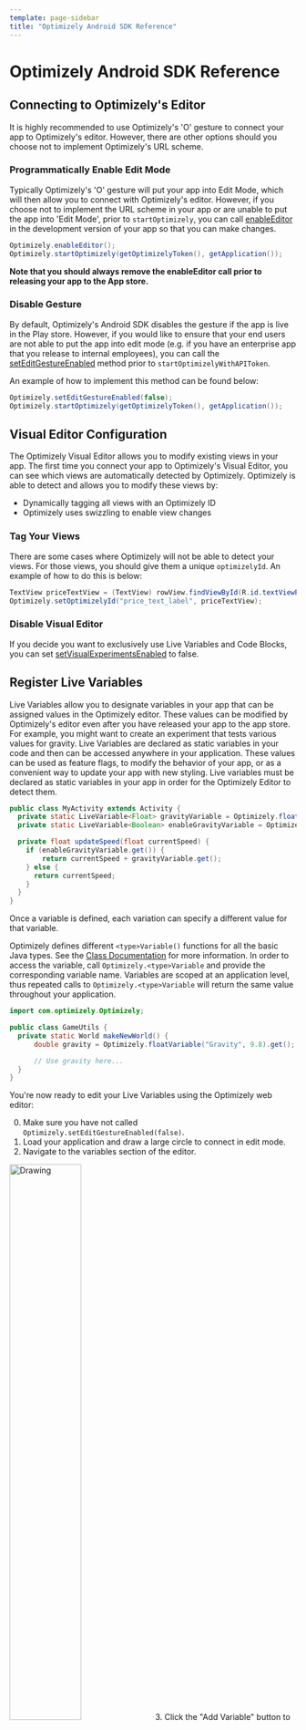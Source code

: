 ```yaml
---
template: page-sidebar
title: "Optimizely Android SDK Reference"
---
```


# Optimizely Android SDK Reference

## Connecting to Optimizely's Editor

It is highly recommended to use Optimizely's 'O' gesture to connect your app to Optimizely's editor.  However, there are other options should you choose not to implement Optimizely's URL scheme.

### Programmatically Enable Edit Mode

Typically Optimizely's 'O' gesture will put your app into Edit Mode, which will then allow you to connect with Optimizely's editor.  However, if you choose not to implement the URL scheme in your app or are unable to put the app into 'Edit Mode', prior to `startOptimizely`, you can call [enableEditor](/android/help/reference/com/optimizely/Optimizely.html#enableEditor()) in the development version of your app so that you can make changes.

```java
Optimizely.enableEditor();
Optimizely.startOptimizely(getOptimizelyToken(), getApplication());
```

 **Note that you should always remove the enableEditor call prior to releasing your app to the App store.**

### Disable Gesture

By default, Optimizely's Android SDK disables the gesture if the app is live in the Play store.  However, if you would like to ensure that your end users are not able to put the app into edit mode (e.g. if you have an enterprise app that you release to internal employees), you can call the [setEditGestureEnabled](/android/help/reference/com/optimizely/Optimizely.html#setEditGestureEnabled(boolean)) method prior to `startOptimizelyWithAPIToken`.

An example of how to implement this method can be found below:

```java
Optimizely.setEditGestureEnabled(false);
Optimizely.startOptimizely(getOptimizelyToken(), getApplication());
```

## Visual Editor Configuration

The Optimizely Visual Editor allows you to modify existing views in your app. The first time you connect your app to Optimizely's Visual Editor, you can see which views are automatically detected by Optimizely.  Optimizely is able to detect and allows you to modify these views by:

- Dynamically tagging all views with an Optimizely ID
- Optimizely uses swizzling to enable view changes

### Tag Your Views

There are some cases where Optimizely will not be able to detect your views.  For those views, you should give them a unique `optimizelyId`.  An example of how to do this is below:

```java
TextView priceTextView = (TextView) rowView.findViewById(R.id.textViewPrice);
Optimizely.setOptimizelyId("price_text_label", priceTextView);
```

### Disable Visual Editor

If you decide you want to exclusively use Live Variables and Code Blocks, you can set [setVisualExperimentsEnabled](/android/help/reference/com/optimizely/Optimizely.html#setVisualExperimentsEnabled(boolean)) to false.

## Register Live Variables

Live Variables allow you to designate variables in your app that can be assigned values in the Optimizely editor.  These values can be modified by Optimizely's editor even after you have released your app to the app store.  For example, you might want to create an experiment that tests various values for gravity. Live Variables are declared as static variables in your code and then can be accessed anywhere in your application. These values can be used as feature flags, to modify the behavior of your app, or as a convenient way to update your app with new styling. Live variables must be declared as static variables in your app in order for the Optimizely Editor to detect them.

```java
public class MyActivity extends Activity {
  private static LiveVariable<Float> gravityVariable = Optimizely.floatVariable("Gravity", 9.8 /* default value */);
  private static LiveVariable<Boolean> enableGravityVariable = Optimizely.booleanVariable("EnableGravity", true /* default value */);

  private float updateSpeed(float currentSpeed) {
    if (enableGravityVariable.get()) {
        return currentSpeed + gravityVariable.get();
    } else {
      return currentSpeed;
    }
  }
}
```

Once a variable is defined, each variation can specify a different value for that variable.

Optimizely defines different  `<type>Variable()` functions for all the basic Java types. See the [Class Documentation](/android/help/reference/com/optimizely/Optimizely.html) for more information.  In order to access the variable, call `Optimizely.<type>Variable` and provide the corresponding variable name. Variables are scoped at an application level, thus repeated calls to `Optimizely.<type>Variable` will return the same value throughout your application.

```java
import com.optimizely.Optimizely;

public class GameUtils {
  private static World makeNewWorld() {
      double gravity = Optimizely.floatVariable("Gravity", 9.8).get();

      // Use gravity here...
  }
}
```

You're now ready to edit your Live Variables using the Optimizely web editor:

0. Make sure you have not called `Optimizely.setEditGestureEnabled(false)`.
1. Load your application and draw a large circle to connect in edit mode.
2. Navigate to the variables section of the editor.
<img src="/assets/img/android/editor-variables-add-button.png" alt="Drawing" style="width: 50%;"/>
3. Click the "Add Variable" button to open a dialog where you can select variables to add to your experiment.
4. Once you have added a variable to the experiment, you can select a value for each variation in the variables section of the editor.
5. While in edit mode, changes to the variable will be applied on subsequent reads, thereby allowing you to quickly test your variable logic.  However, we recommend that you verify your variable tests in [preview mode](#preview) prior to going live with the experiment.

### Register Variable Callback

By default, in Edit Mode, Optimizely's editor will apply variable value changes once the screen the variable is defined on is reloaded.  However, there may be times where you want the changed value of the variable to be reflected in your app without the screen being refreshed while you're making experiment changes.  To do so, you can use the overloaded `Optimizely.<type>Variable` methods like `"stringVariable(String variableKey, String defaultValue, Callback callback)"`.

An example implementation of this can be found below:

```java
Optimizely.stringVariable("variableKey", "defaultValue", new LiveVariable.Callback<String>() {
  @Override
  public void execute(String variableKey, @Nullable String value) {
    Log.i("log-tag", String.format("The value of Optimizely's Live Variable: %s is now %s",
              variableKey, value));
    actionButton.setText(value);
  }
});
```

## Code Blocks

Code Blocks allow developers to create variations that execute different code paths. Code Blocks are declared as static variables and then can be accessed anywhere in your application. For example, one use case might be to test various checkout flows.

**Note: The syntax for Code Blocks was changed in version 1.0+**

First, define your CodeBlock as a static variable, then, add handlers for each of the possible branches in your code:

``` java
private static OptimizelyCodeBlock checkoutFlow = Optimizely.codeBlock("CheckoutFlow")
		.withBranchNames("shortCheckout", "longCheckout");
```

The above Code Block will have 3 branches: the "default" branch, and a branch named "shortCheckout" and a branch named "longCheckout".

This is what the implementation of that Code Block looks like. Be sure to implement your Code Block branches in the same order as you declare them when initializing the Code Block.

``` java
public class CommerceActivity extends Activity {
  private static OptimizelyCodeBlock checkoutFlow = Optimizely.codeBlock("CheckoutFlow").withBranchNames("shortCheckout", "longCheckout");

  private void checkout() {
    // This line defines Code Blocks "shortCheckout", "longCheckout", and a
    // default block that is executed in the case that the experiment is
    // not activated.
    checkoutFlow.execute(new DefaultCodeBranch() {
            @Override
            public void execute() {
                // This block is executed by default
                goToDefaultCheckout();
            }
        }, new CodeBranch() {
            @Override
            public void execute() {
                // This block is executed when myCheckoutTest -> shortCheckout
                goToShortCheckout();
            }
        }, new CodeBranch() {
            @Override
            public void execute() {
                // This block is executed when myCheckoutTest -> longCheckout
                goToLongCheckout();
            }
        });
  }
}
```

You're now ready to implement your experiment using the Optimizely web editor:

0. Make sure you have not called `Optimizely.setEditGestureEnabled(false)`.
1. Load your application and draw a large circle to connect in edit mode.
2. Navigate to the Code Blocks section of the editor.
<img src="/assets/img/android/editor-codeblocks-add-button.png" alt="Drawing">
3. Click the "Add Code Block" button to open a dialog where you can select Code Blocks to add to your experiment.
4. Once you have added a Code Block to the experiment, you can select a value for each variation in the Code Blocks section of the editor.
5. While in edit mode, changes to the active block will be applied on subsequent executions, thereby allowing you to quickly test your Code Block's logic.  However, we recommend that you verify your Code Blocks in [preview mode](https://help.optimizely.com/hc/en-us/articles/202296994#preview) prior to going live with the experiment.

For more details, please see the [Code Blocks API Reference](/android/help/reference/com/optimizely/CodeBlocks/OptimizelyCodeBlock.html)

### Phased Rollouts

A common use case for Code Blocks are phased rollouts.  Phased rollouts allow you to release a feature to a subset of users, which will help you mitigate the risk of crashes and help you understand how users will react to your new feature prior to rolling out a new feature to all users.  To learn more about to implement a phased rollout using Optimizely, you can refer to the article in Optiverse [here](https://help.optimizely.com/hc/en-us/articles/206101447-Phased-rollouts-for-your-iOS-or-Android-App).

## Custom Targeting

### Custom Tags
Custom Tags allow you to target users based on variables and attributes before Optimizely starts. You will be able to run your experiment and target visitors based on those custom attributes, effectively **only** bucketing those who meet your targeting conditions.
To create an experiment targeting a Custom Tag, open the Optimizely editor, click on "Options", followed by "Targeting" and selecting "Custom Tag" within the Optimizely editor.

For example, to create the Custom Tag `"returning_customer"` with a value of `"true"`:

```java
@Override
protected void onCreate(Bundle savedInstanceState) {
    super.onCreate(savedInstanceState);
    setContentView(R.layout.activity_main);

    // more create logic
    Optimizely.setCustomTag("returning_customer", "true");
    Optimizely.startOptimizely("<API Token>", getApplication());
}
```

Make sure to call `setCustomTag` prior to `startOptimizely`.

Please refer to our [API Docs](/android/help/reference/com/optimizely/Optimizely.html#setCustomTag(java.lang.String, java.lang.String)) for more details.

### Experiment Reload
By default, Optimizely will try to activate experiments whenever the user opens the app. This includes when the app might be live in the background, but not visible to the user. If you want experiment activation to occur only when your app is "cold started," you can disable the activation behavior by calling

```java
      Optimizely.setshouldReloadExperimentsOnForegrounding(false);
```

It is also possible to manually force Optimizely to reset all experiments and try to re-bucket the user from "scratch." One example where this is useful is in setting the user ID manually:

```java
  private void userDidLogIn(String username) {
    Optimizely.setUserId(username);
    Optimizely.refreshExperimentData();
  }
```

**Note: Using `refreshExperimentData()` may damage the statistical validity of your conversion events because the user has potentially seen multiple variations of your experiment!**

### Universal User ID (Beta)

Set a unique (logged-in) identifier to be used by Optimizely for bucketing and tracking. Once set, Optimizely will bucket visitors in all new and future experiments so that visitors will see the same variation across devices (e.g. Android phone to tablet). Note that bucketing only happens upon app foregrounding or cold start. We will store this identifier in local storage and continue to use it until a new one is set.

Optimizely will also track unique visitors in experiment results using this ID; we will count an anonymous ID and a Universal ID as two distinct visitors, and prefer the Universal ID when counting experiment traffic and goals. *Make sure to target your experiments to "Has Universal User ID" to ensure consistent counting and bucketing across devices.*

```java
Optimizely.setUserId("userid");
```

*This is a beta feature, and is subject to change.* To learn more, visit our [Help Center](https://help.optimizely.com/hc/en-us/articles/203626830), or consult our [API reference](/ios/help/html/Classes/Optimizely.html#//api/name/userId). For support, please visit [Optiverse](http://www.optiverse.com/) or contact your Customer Success Manager.

<div class="lego-attention lego-attention--warning push--bottom">Note: By using this API call, you agree not to pass personally identifiable (PII) information to Optimizely in accordance with our <a href="http://optimizely.com/terms">Terms of Service</a> or your Master Service Agreement. If your login identifier is personally identifiable (such as an email address) you must hash it first before sending to Optimizely.</div>

## Goal Tracking

### Track Event
Custom goals allow you to track events other than taps and view changes. There are two steps to creating a custom goal. The first step occurs in the web editor. Click "Goals", then "Create a New Goal", and select "Custom Goal" from the drop-down. You will be prompted for a string to uniquely identify your custom goal. In order to track this goal, send this same string as a parameter to

```java
Optimizely.trackEvent("GoalID");
```

For example, if we wanted a goal for users deleting a task with a swipe, we might create a custom goal "User Deleted Task" and then call `trackEvent` with this string in our event handler as follows:

```java
private void userDidSwipeTask() {
    Optimizely.trackEvent("UserDeletedTask");
    //The rest of your handler
}
```
As of SDK version 1.1, if you aren't sure of the exact spelling of your custom goal string, you can trigger custom events in your simulator or connected device, and the strings will appear in the dialog in the order they were triggered.

For more details and to learn about tap and view goals, refer to the following [article](https://help.optimizely.com/hc/en-us/articles/200039925#add) from our Knowledge Base.

### Revenue Tracking
The Revenue goal allows you to track purchases made by your users. There are two steps to adding the revenue goal to your experiment. The first step occurs in the web editor. Click "Goals", then "Add a Saved Goal", and select "Revenue." In order to track this goal, use the revenue API by passing an integer number of cents:

```java
private void userCompletedPurchase() {
    Optimizely.trackRevenue(price * 100));
    //The rest of your handler
}
```

## Analytics Integrations

You can also access the experiments and variations active for a given user directly using the `Optimizely.getVisitedExperiments()` and pass that data to internal or other analytics frameworks.  For more details about this property, you can refer to the [API documentation](/android/help/reference/com/optimizely/Optimizely.html#getVisitedExperiments()).

 We are working on deeper integrations with 3rd party analytics platforms and will update these documents as those integrations are added to the Optimizely SDK.

## Network Settings
There are only two instances when the Optimizely Android SDK uses a network connection: when downloading the config file (which contains all experiment configuration information) and when returning event tracking data.  By default, the config file is automatically downloaded every 2 minutes. Event tracking data is automatically uploaded whenever the user leaves a screen of your application (on every `Activity.onPause`). The Optimizely Android SDK allows you to customize how often these network calls are made by:

1. Customizing the 2 minute interval
2. By turning off automatic sending of events and allowing you to sending events manually.

The first option is to customize the interval for how often you want network calls to be made. To adjust the interval in seconds, you can call `Optimizely.setDataFileDownloadInterval(long)`. Setting the download interval to 0 or a negative value will completely disable downloading of the data file (Not recommended).
For example, to set the data file download to 5 minutes (300,000ms):
`Optimizely.setDataFileDownloadInterval(5 * 60 * 1000);`

The second option is to turn off the automatic event sends and manually make network calls. Calling `Optimizely.setAutomaticEventSending(false);` will disable the automatic sending of events. You will need to send events manually using `Optimizely.sendEvents()` in order to collect experiment results.

```java
Optimizely.setAutomaticEventSending(false);
```

To manually send events, in the appropriate function (e.g. where you make other network calls or after a custom event goal is triggered):

```java
  private void userClickedImportantButton() {
      Optimizely.trackEvent("ImportantButtonClicked");
      Optimizely.sendEvents(); // Manually send the event logs back to the server
  }
```

Please refer to the documentation for [trackEvent](/android/help/reference/com/optimizely/Optimizely.html#trackEvent(String)), and [sendEvents](/android/help/reference/com/optimizely/Optimizely.html#sendEvents())for more details.

## Optimizely SDK Notifications
Clients can get notifications when various Optimizely events occur in the Optimizely SDK life cycle like start of the SDK or an experiment visited. To do that, client needs to register a callback with Optimizely and override methods which they are interested in.

```java
  Optimizely.addOptimizelyEventListener(new DefaultOptimizelyEventListener() {

    public void onOptimizelyStarted() {
      Log.i(tag, "Optimizely started.");
    }

    public void onOptimizelyFailedToStart(String errorMessage) {
      Log.i(tag, format("Optimizely failed to start with message {%s}", errorMessage));
    }

    public void onOptimizelyExperimentViewed(OptimizelyExperimentData experimentState) {
      Log.i(tag, format("Optimizely experiment {%s} viewed.", experimentState));
    }

    public void onOptimizelyEditorEnabled() {
      Log.i(tag, "Optimizely is ready to connect to the editor.");
    }

    public void onOptimizelyDataFileLoaded() {
      Log.i(tag, "Optimizely experiment data file loaded.");
    }

    public void onGoalTriggered(String description,
                                List<OptimizelyExperimentData> affectedExperiments) {
      Log.i(tag, format("Optimizely goal {%s} part of experiments {%s} achieved.",
                          description, affectedExperiments));
    }

    public void onMessage(String source, String messageType, Bundle payload) {
      Log.i(tag, format("Optimizely received message %s from %s {%s; %s} .",
                          messageType, source, payload));
    }
  });
```

## Upgrading to a new SDK

If you are using Maven or Gradle, simply replace the dependency declaration in your `pom.xml` or `build.gradle` with a dependency on the new version.

If you are using manual integration, please repeat the [Manual Installation Steps](/android/guide/index.html#manualinstall) for your platform.

## Uninstalling Optimizely

If you installed via Maven or Gradle, simply remove the dependency on Optimizely. If you installed manually, you need to delete Optimizely.jar from your app.
